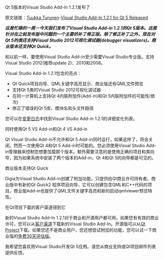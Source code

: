 Qt 5版本的Visual Studio Add-In 1.2.1发布了

原文链接：[Tuukka Turunen](http://blog.qt.digia.com/blog/author/tuturune/)-[Visual Studio Add-In 1.2.1 for Qt 5 Released](http://blog.qt.digia.com/blog/2013/04/11/visual-studio-add-in-1-2-1-for-qt-5-released/)

***这是忙碌的一周－今天我们发布了Visual Studio Add-in 1.2.1的Qt 5版本。这是针对在之前发布版中问题的一个主要的补丁修正版。除了修正补丁之外，现在对Qt 5的类还支持Visual Studio 2012可视化调试器(debugger visualizers)。商业版本还支持Qt Quick。***

和以前一样，要使用Visual Studio Add-in至少需要Visual Studio专业版。支持Visual Studio 2012(推荐update 2)、2010和2008。

Visual Studio Add-In 1.2.1包含的亮点：

- Qt Quick项目向导、QML关键字高亮显示、商业版还有QML文件预览
- 支持Qt 5类的Visual Studio 2012可视化调试器
- 在同一计算机上支持Qt 4内联附加件(Add-in)和Qt 5内联附加件的可能性(依次)
- 修正了错误的Qt 5库、模块名和头文件路径

您可以在[变更日志]()中找到Visual Studio Add-in 1.2.1的详细变化列表。

同时使用Qt 5 VS Add-in和Qt 4 VS Add-in

Qt Visual Studio Add-in不允许和Qt 5 Add-in同时运行，如果这样了，将会关闭。然而一次使用Qt 4和Qt 5 Add-in时可能的。您必须使用Visual Studio Add-in管理器来控制您想要加载那个版本。额外需要注意的是使用正确的项目和类向导，因为如果系统中安装了两个版本的Add-in，Qt 4和Qt 5的向导都是可见的。

商业版本支持Qt Quick

Digia为Visual Studio Add-in创建了附加功能，只提供给Qt商业许可持有者。商业版中有新的Qt Quick2 程序项目向导，它可以创建包含QML和C++代码的项目。商业版Add-in也提供了QML文件关键字高亮和新的启动qmlviewer预览特性。

在Qt项目下载的客户渠道得到它

新的Visual Studio Add-In 1.2.1对于商业和开源用户都可用。如果您有有效的商业许可，您可以从[客户渠道](http://qt.digia.com/Log-in-Customer-Portal/)下载新的Visual Studio Add-In。开源版可以从[Qt Project](http://qt-project.org/downloads#qt-other)下载。如果您还不是商业用户，您还想尝试附加的功能，您可以试一下商业版的[免费30天评估版](http://qt.digia.com/Try-Qt-Now/)。

我希望您喜欢用Visual Studio开发Qt 5应用。请您从商业支持或Qt项目邮件列表提供反馈。
